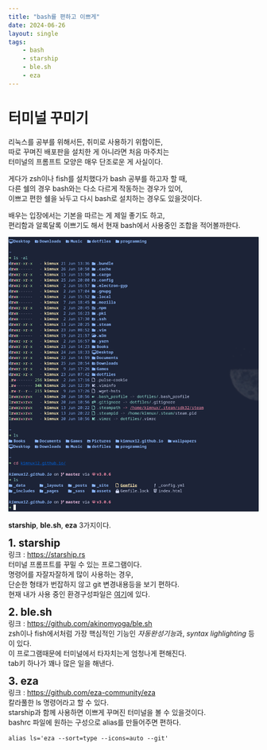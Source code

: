 ```yaml
---
title: "bash를 편하고 이쁘게"
date: 2024-06-26
layout: single
tags:
    - bash
    - starship
    - ble.sh
    - eza
---
```

# 터미널 꾸미기  

리눅스를 공부를 위해서든, 취미로 사용하기 위함이든,  
따로 꾸며진 배포판을 설치한 게 아니라면 처음 마주치는  
터미널의 프롬프트 모양은 매우 단조로운 게 사실이다.  

게다가 zsh이나 fish를 설치했다가 bash 공부를 하고자 할 때,  
다른 쉘의 경우 bash와는 다소 다르게 작동하는 경우가 있어,  
이쁘고 편한 쉘을 놔두고 다시 bash로 설치하는 경우도 있을것이다.  

배우는 입장에서는 기본을 따르는 게 제일 좋기도 하고,  
편리함과 알록달록 이쁘기도 해서 현재 bash에서 사용중인 조합을 적어볼까한다.  

![screenshot](/assets/images/2024-06-26-124531_hyprshot.png)  

**starship**, **ble.sh**, **eza** 3가지이다.  

<b><span style="font-size:150%">1. starship</span></b>  
링크 : <https://starship.rs>  
터미널 프롬프트를 꾸밀 수 있는 프로그램이다.  
명령어를 자잘자잘하게 많이 사용하는 경우,  
단순한 형태가 번잡하지 않고 git 변경내용등을 보기 편하다.  
현재 내가 사용 중인 환경구성파일은 [여기](https://github.com/kimnux12/dotfile/tree/dotfiles/.config)에 있다.  

<b><span style="font-size:150%">2. ble.sh</span></b>  
링크 : <https://github.com/akinomyoga/ble.sh>  
zsh이나 fish에서처럼 가장 핵심적인 기능인 *자동완성기능*과, *syntax lighlighting* 등이 있다.  
이 프로그램때문에 터미널에서 타자치는게 엄청나게 편해진다.  
tab키 하나가 꽤나 많은 일을 해낸다.  

<b><span style="font-size:150%">3. eza</span></b>  
링크 : <https://github.com/eza-community/eza>  
칼라풀한 ls 명령어라고 할 수 있다.  
starship과 함께 사용하면 이쁘게 꾸며진 터미널을 볼 수 있을것이다.  
bashrc 파일에 원하는 구성으로 alias를 만들어주면 편하다.  
```
alias ls='eza --sort=type --icons=auto --git'
```
